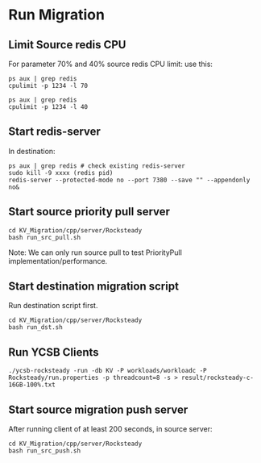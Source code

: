 # Run Migration  

## Limit Source redis CPU
For parameter 70% and 40% source redis CPU limit:
use this:
```
ps aux | grep redis
cpulimit -p 1234 -l 70
```

```
ps aux | grep redis
cpulimit -p 1234 -l 40
```

## Start redis-server 
In destination:
```
ps aux | grep redis # check existing redis-server
sudo kill -9 xxxx (redis pid)
redis-server --protected-mode no --port 7380 --save "" --appendonly no&
```


## Start source priority pull server

```
cd KV_Migration/cpp/server/Rocksteady
bash run_src_pull.sh
```
Note: We can only run source pull to test PriorityPull implementation/performance.


## Start destination migration script
Run destination script first.
```
cd KV_Migration/cpp/server/Rocksteady
bash run_dst.sh
```


## Run YCSB Clients
```
./ycsb-rocksteady -run -db KV -P workloads/workloadc -P Rocksteady/run.properties -p threadcount=8 -s > result/rocksteady-c-16GB-100%.txt
```

## Start source migration push server

After running client of at least 200 seconds, in source server:
```
cd KV_Migration/cpp/server/Rocksteady
bash run_src_push.sh
```




